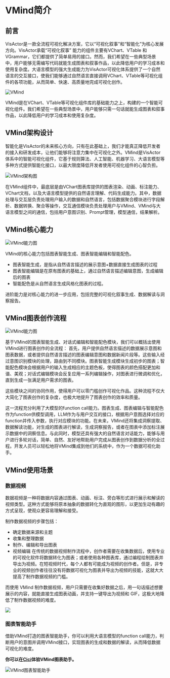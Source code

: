 # VMind简介
## 前言
VisActor是一款全流程可视化解决方案，它以“可视化叙事”和“智能化”为核心发展方向。VisActor承载“可视化叙事” 能力的组件主要有VChart、VTable 和 VGrammar，它们都提供了简单易用的接口。然而，我们希望在一些典型场景中，用户能够无需编写代码就能生成图表和叙事作品，以此降低用户的学习成本和使用复杂度。大语言模型的强大生成能力为VisActor可视化体系提供了一个自然语言的交互接口，使我们能够通过自然语言直接调用VChart、VTable等可视化组件的各项功能，从而简单、快速、高质量地完成可视化创作。


![VMind](https://lf9-dp-fe-cms-tos.byteorg.com/obj/bit-cloud/vmind/tutorials/VMind_intro.png)


VMind是在VChart、VTable等可视化组件库的基础能力之上，构建的一个智能可视化组件。我们希望在一些典型场景中，用户能够只需一句话就能生成图表和叙事作品，以此降低用户的学习成本和使用复杂度。

## VMind架构设计
智能化是VisActor的未来核心方向，只有在此基础上，我们才能真正降低开发者的接入和研发成本，让他们能够将注意力集中在可视化之外。VMind是VisActor体系中的智能可视化组件，它基于规则算法、人工智能、机器学习、大语言模型等多种方式提供智能化接口，以最大限度降低开发者使用可视化组件的心智负担。


![VMind架构图](https://lf9-dp-fe-cms-tos.byteorg.com/obj/bit-cloud/vmind/tutorials/VMind_structure.png)


在VMind组件中，最底层是由VChart图表库提供的图表渲染、动画、标注能力、VChart文档，以及大语言模型提供的自然语言理解、代码生成能力。其中，数据处理与交互层负责处理用户输入的数据和自然语言，包括数据聚合模块进行字段解析、数据转换、聚合等操作，交互通信模块负责处理用户与VMind、VMind与大语言模型之间的通信，包括用户意图识别、Prompt管理，模型通信，结果解析。


## VMind核心能力


![VMind能力图](https://lf9-dp-fe-cms-tos.byteorg.com/obj/bit-cloud/vmind/tutorials/VMind_abilities.png)


VMind的核心能力包括图表智能生成、图表智能编辑和智能配色。
- 图表智能生成，是指从自然语言描述的展示意图+数据直接生成图表的过程
- 图表智能编辑是在原有图表的基础上，通过自然语言描述编辑意图，生成编辑后的图表
- 智能配色是从自然语言生成风格化图表的过程。

进阶能力是对核心能力的进一步应用，包括完整的可视化叙事生成、数据解读与洞察报告。


## VMind图表创作流程


![VMind能力图](https://lf9-dp-fe-cms-tos.byteorg.com/obj/bit-cloud/vmind/tutorials/VMind_flow.png)


基于VMind的图表智能生成、对话式编辑和智能配色模块，我们可以概括出使用VMind进行图表创作的全流程：
首先，用户提供自然语言描述的数据展示意图和图表数据，或者提供自然语言描述的图表编辑意图和数据新闻片段等。这些输入经过意图识别模块的处理，路由到不同模块。图表智能生成模块生成初步的图表；智能配色模块会根据用户的输入生成相应的主题色板，使得图表的颜色搭配更加和谐、美观；对话式编辑模块会反复应用一系列编辑操作，对图表进行微调和优化，直到生成一张满足用户需求的图表。

这些模块之间的协同作用，使得用户可以零门槛创作可视化作品。这种流程不仅大大简化了图表创作的复杂度，也极大地提升了图表创作的效率和质量。

这一流程充分利用了大模型的function call能力。图表生成、图表编辑与智能配色作为function供模型调用，LLM作为与用户交互的接口，根据用户意图选择对应的function并传入参数，执行对应模块的功能。在未来，VMind还将集成洞察提取、数据解读功能，对生成的图表进行解读，生成洞察报告，或者在图表中添加标注展示数据中的洞察信息。与此同时，模型还具有强大的自然语言对话能力，能够与用户进行多轮对话，简单、自然、友好地帮助用户完成从图表创作到数据分析的全过程。开发人员可以轻松地将VMind集成到他们的系统中，作为一个数据可视化助手。



## VMind使用场景
### 数据视频
数据视频是一种将数据内容通过图表、动画、标注、旁白等形式进行展示和解读的视频类型。这种方式能够将原本抽象的数据转化为直观的图形，以更加生动有趣的方式呈现，使观众更容易理解和接受。

制作数据视频的步骤包括：

- 确定数据来源和主题
- 收集和整理数据
- 制作、编辑和导出图表
- 视频编辑
在传统的数据视频制作流程中，创作者需要在收集数据后，使用专业的可视化软件将数据转化为图表；或者使用各种图表库，通过编程绘制图表并导出为视频。在短视频时代，每个人都有可能成为视频的创作者。但是，非专业的视频创作者往往没有将数据可视化为图表并导出为视频的技能，这就大大提高了制作数据视频的门槛。

而使用 VMind 制作数据视频，用户只需要在收集好数据之后，用一句话描述想要展示的内容，就能直接生成图表动画，并支持一键导出为视频和 GIF，这极大地降低了制作数据视频的难度。


![](https://lf9-dp-fe-cms-tos.byteorg.com/obj/bit-cloud/cut.png)



### 图表智能助手
借助VMind打造的图表智能助手，你可以利用大语言模型的function call能力，判断用户的意图并调用VMind接口，实现图表的生成和数据的解读，从而降低数据可视化的难度。


__你可以在[Cici](https://ciciai.com/bot/fUuxvgvv)体验VMind图表助手。__


![VMind图表智能助手](https://lf9-dp-fe-cms-tos.byteorg.com/obj/bit-cloud/vmind/tutorials/VMind_assistant.png)










